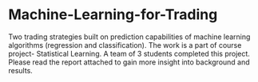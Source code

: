 # Machine-Learning-for-Trading
Two trading strategies built on prediction capabilities of machine learning algorithms (regression and classification).
The work is a part of course project- Statistical Learning. A team of 3 students completed this project. Please read the report attached to gain more insight into background and results.  
